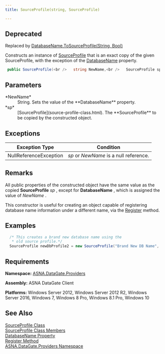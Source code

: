 ```yaml
---
title: SourceProfile(string, SourceProfile)

---
```


## <span style="font-color:red">Deprecated</span>
Replaced by [DatabaseName.ToSourceProfile(String, Bool)](database-name-class-to_source-profile-method2.html)

Constructs an instance of [SourceProfile](source-profile-class.html) that is an exact copy of the given SourceProfile, with the exception of the [DatabaseName](source-profile-class-database-name-property.html) property.

```cs
 public SourceProfile(<br />   string NewName,<br />   SourceProfile sp<br />);
```


## Parameters

<dl>
        <dt>
 *NewName* 
        </dt>
        <dd>String.  Sets the value of the **DatabaseName**  property. 
						</dd>
        <dt>
 *sp* 
        </dt>
        <dd>
[SourceProfile](source-profile-class.html). The **SourceProfile** 
								to be copied by the constructed object.
							</dd>
</dl>

## Exceptions



| Exception Type | Condition |
| ---- | ---- |
| NullReferenceException | *sp* or *NewName* is a null reference. |



## Remarks

All public properties of the constructed object have the same value as the copied **SourceProfile** *sp* , except for **DatabaseName** , which is assigned the value of *NewName* .

This constructor is useful for creating an object capable of registering database name information under a different name, via the [ Register](source-profile-class-register-method.html) method. 
## Examples


```cs 
  /* This creates a brand new database name using the
   * old source profile.*/
  SourceProfile newDbProfile2 = new SourceProfile("Brand New DB Name", sp);
```

## Requirements

**Namespace:** [ ASNA.DataGate.Providers](datagate-providers-namespace.html) 

**Assembly:** ASNA DataGate Client

**Platforms:** Windows Server 2012, Windows Server 2012 R2, Windows Server 2016, Windows 7, Windows 8 Pro, Windows 8.1 Pro, Windows 10
## See Also


[SourceProfile Class](source-profile-class.html)
      <br />
[SourceProfile Class Members](source-profile-members.html)
      <br />
[DatabaseName Property](source-profile-class-database-name-property.html)
      <br />
[Register Method](source-profile-class-register-method.html)
      <br />
[ASNA.DataGate.Providers Namespace](datagate-providers-namespace.html)

